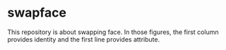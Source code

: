 # swapface
 This repository is about swapping face.
 In those figures, the first column provides identity and the first line provides attribute.
